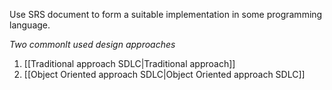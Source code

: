 Use SRS document to form a suitable implementation in some programming language.

*Two commonlt used design approaches*
1. [[Traditional approach SDLC|Traditional approach]]
2. [[Object Oriented approach SDLC|Object Oriented approach SDLC]]